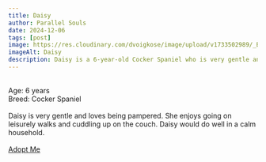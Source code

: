 ```yaml
---
title: Daisy
author: Parallel Souls
date: 2024-12-06
tags: [post]
image: https://res.cloudinary.com/dvoigkose/image/upload/v1733502989/_Bill__-_Cocker_spaniel_anglais_2_m2k4wi.jpg
imageAlt: Daisy
description: Daisy is a 6-year-old Cocker Spaniel who is very gentle and loves being pampered. She enjoys going on leisurely walks and cuddling up on the couch. Daisy would do well in a calm household.
---
```

<br>
Age: 6 years
<br>
Breed: Cocker Spaniel
<br>
<br>
Daisy is very gentle and loves being pampered. She enjoys going on leisurely walks and cuddling up on the couch. Daisy would do well in a calm household.
<br>
<br>
<a href="mailto:petrescue@example.com?subject=Adopt Daisy" class="btn btn--primary">Adopt Me</a>